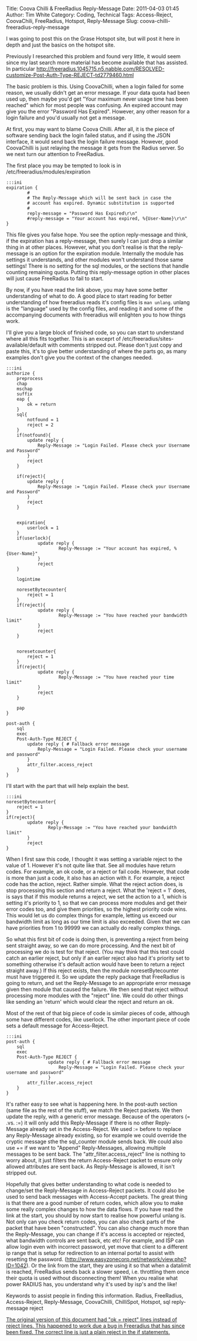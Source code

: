 Title: Coova Chilli & FreeRadius Reply-Message
Date: 2011-04-03 01:45
Author: Tim White
Category: Coding, Technical
Tags: Access-Reject, CoovaChili, FreeRadius, Hotspot, Reply-Message
Slug: coova-chilli-freeradius-reply-message

I was going to post this on the Grase Hotspot site, but will post it
here in depth and just the basics on the hotspot site.

Previously I researched this problem and found very little, it would
seem since my last search more material has become available that has
assisted. In particular
<http://freeradius.1045715.n5.nabble.com/RESOLVED-customize-Post-Auth-Type-REJECT-td2779460.html>
  
The basic problem is this. Using CoovaChilli, when a login failed for
some reason, we usually didn't get an error message. If your data quota
had been used up, then maybe you'd get "Your maximum never usage time
has been reached" which for most people was confusing. An expired
account may give you the error "Password Has Expired". However, any
other reason for a login failure and you'd usually not get a message.

At first, you may want to blame Coova Chilli. After all, it is the piece
of software sending back the login failed status, and if using the JSON
interface, it would send back the login failure message. However, good
CoovaChilli is just relaying the message it gets from the Radius server.
So we next turn our attention to FreeRadius.

The first place you may be tempted to look is in
/etc/freeradius/modules/expiration

    :::ini
    expiration {
            #
            # The Reply-Message which will be sent back in case the
            # account has expired. Dynamic substitution is supported
            #
            reply-message = "Password Has Expired\r\n" 
            #reply-message = "Your account has expired, %{User-Name}\r\n"
    }


This file gives you false hope. You see the option reply-message and
think, if the expiration has a reply-message, then surely I can just
drop a similar thing in at other places. However, what you don't realise
is that the reply-message is an option for the expiration module.
Internally the module has settings it understands, and other modules
won't understand those same settings! There is no setting for the sql
modules, or the sections that handle counting remaining quota. Putting
this reply-message option in other places will just cause FreeRadius to
fail to start.

By now, if you have read the link above, you may have some better
understanding of what to do. A good place to start reading for better
understanding of how freeradius reads it's config files is `man unlang`.
unlang is the "language" used by the config files, and reading it and
some of the accompanying documents with freeradius will enlighten you to
how things work.

I'll give you a large block of finished code, so you can start to
understand where all this fits together. This is an exceprt of
/etc/freeradius/sites-available/default with comments stripped out.
Please don't just copy and paste this, it's to give better understanding
of where the parts go, as many examples don't give you the context of
the changes needed.

    :::ini
    authorize {
        preprocess
        chap
        mschap
        suffix
        eap {
            ok = return
        }
        sql{
            notfound = 1
            reject = 2
        }
        if(notfound){
            update reply {
                Reply-Message := "Login Failed. Please check your Username and Password"
            }
            reject
        }
        
        if(reject){
            update reply {
                Reply-Message := "Login Failed. Please check your Username and Password"
            }
            reject
        }   


        expiration{
            userlock = 1
        }
        if(userlock){
                update reply {
                        Reply-Message := "Your account has expired, %{User-Name}"
                }
                reject
        }
        
        logintime

        noresetBytecounter{
            reject = 1
        }
        if(reject){
                update reply {
                        Reply-Message := "You have reached your bandwidth limit"
                }
                reject
        }

        
        noresetcounter{
            reject = 1
        }
        if(reject){
                update reply {
                        Reply-Message := "You have reached your time limit"
                }
                reject
        }

        pap
    }

    post-auth {
        sql
        exec
        Post-Auth-Type REJECT {
            update reply { # Fallback error message
                Reply-Message = "Login Failed. Please check your username and password"
            }
            attr_filter.access_reject
        }
    }

I'll start with the part that will help explain the best.

    :::ini
    noresetBytecounter{
        reject = 1
    }
    if(reject){
            update reply {
                    Reply-Message := "You have reached your bandwidth limit"
            }
            reject
    }

When I first saw this code, I thought it was setting a variable reject
to the value of 1. However it's not quite like that. See all modules
have return codes. For example, an ok code, or a reject or fail code.
However, that code is more than just a code, it also has an action with
it. For example, a reject code has the action, reject. Rather simple.
What the reject action does, is stop processing this section and return
a reject. What the 'reject = 1' does, is says that if this module
returns a reject, we set the action to a 1, which is setting it's
priority to 1, so that we can process more modules and get their error
codes too, and give them priorities, so the highest priority code wins.
This would let us do complex things for example, letting us exceed our
bandwidth limit as long as our time limit is also exceeded. Given that
we can have priorities from 1 to 99999 we can actually do really complex
things.

So what this first bit of code is doing then, is preventing a reject
from being sent straight away, so we can do more processing. And the
next bit of processing we do is test for that reject. (You may think
that this test could catch an earlier reject, but only if an earlier
reject also had it's priority set to something otherwise it's default
action would have been to return a reject straight away.) If this reject
exists, then the module noresetBytecounter must have triggered it. So we
update the reply package that FreeRadius is going to return, and set the
Reply-Message to an appropriate error message given then module that
caused the failure. We then send that reject without processing more
modules with the "reject" line. We could do other things like
sending an 'return' which would clear the reject and return an ok.

Most of the rest of that big piece of code is similar pieces of code,
although some have different codes, like userlock. The other important
piece of code sets a default message for Access-Reject.

    :::ini
    post-auth {
        sql
        exec
        Post-Auth-Type REJECT {
                    update reply { # Fallback error message
                        Reply-Message = "Login Failed. Please check your username and password"
                    }
            attr_filter.access_reject
        }
    }


It's rather easy to see what is happening here. In the post-auth section
(same file as the rest of the stuff), we match the Reject packets. We
then update the reply, with a generic error message. Because of the
operators (= .vs. :=) it will only add this Reply-Message if there is no
other Reply-Message already set in the Access-Reject. We used := before
to replace any Reply-Message already existing, so for example we could
override the cryptic message sthe the sql\_counter module sends back. We
could also use += if we want to "Append" Reply-Messages, allowing
multiple messages to be sent back. The "attr\_filter.access\_reject"
line is nothing to worry about, it just filters the return Access-Reject
packet to ensure only allowed attributes are sent back. As Reply-Message
is allowed, it isn't stripped out.

Hopefully that gives better understanding to what code is needed to
change/set the Reply-Message in Access-Reject packets. It could also be
used to send back messages with Access-Accept packets. The great thing
is that there are a good number of return codes, which allow you to make
some really complex changes to how the data flows. If you have read the
link at the start, you should by now start to realise how powerful
unlang is. Not only can you check return codes, you can also check parts
of the packet that have been "constructed". You can also change much
more than the Reply-Message, you can change if it's access is accepted
or rejected, what bandwidth controls are sent back, etc etc! For
example, and ISP can allow login even with incorrect password, yet move
that client to a different ip range that is setup for redirection to an
internal portal to assist with resetting the password.
(<http://www.easyzonecorp.net/network/view.php?ID=1042>). Or the link
from the start, they are using it so that when a datalimit is reached,
FreeRadius sends back a slower speed, i.e. throttling them once their
quota is used without disconnecting them! When you realise what power
RADIUS has, you understand why it's used by isp's and the like!

Keywords to assist people in finding this information. Radius,
FreeRadius, Access-Reject, Reply-Message, CoovaChilli, ChilliSpot,
Hotspot, sql reply-message reject

<ins>
The original version of this document had "ok = reject" lines instead of reject
lines. This happened to work due a bug in Freeradius that has since been fixed.
The correct line is just a plain reject in the if statements.
</ins>

  [http://freeradius.1045715.n5.nabble.com/RESOLVED-customize-Post-Auth-Type-REJECT-td2779460.html  
 ]: http://freeradius.1045715.n5.nabble.com/RESOLVED-customize-Post-Auth-Type-REJECT-td2779460.html
